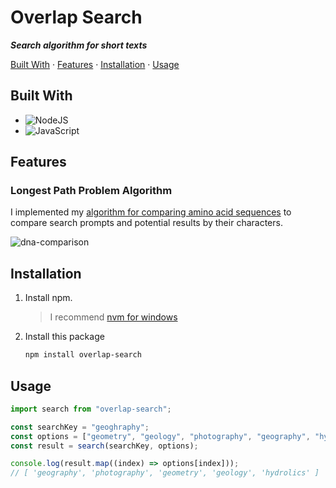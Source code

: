 # Overlap Search
***Search algorithm for short texts***

[Built With](#built-with) · [Features](#features) · [Installation](#installation) · [Usage](#usage)

## Built With
- ![NodeJS](https://img.shields.io/badge/node.js-6DA55F?style=for-the-badge&logo=node.js&logoColor=white)
- ![JavaScript](https://img.shields.io/badge/javascript-%23323330.svg?style=for-the-badge&logo=javascript&logoColor=%23F7DF1E)

## Features

### Longest Path Problem Algorithm
I implemented my [algorithm for comparing amino acid sequences](https://github.com/tadahiroueta/amino-overlap) to compare search prompts and potential results by their characters.  

![dna-comparison](https://camo.githubusercontent.com/b6f694e250eedceaa5f6f23941fc40e4e81ebf4afab995bb596e80c5e639652f/68747470733a2f2f6d656469612e737072696e6765726e61747572652e636f6d2f6c773638352f737072696e6765722d7374617469632f696d6167652f61727425334131302e313138362532467331333035392d3032302d30323135372d322f4d656469614f626a656374732f31333035395f323032305f323135375f466967385f48544d4c2e706e67)

## Installation
1. Install npm.
    > I recommend [nvm for windows](https://github.com/coreybutler/nvm-windows)

2. Install this package
    ```sh
    npm install overlap-search
    ```

## Usage
```js
import search from "overlap-search";

const searchKey = "geoghraphy";
const options = ["geometry", "geology", "photography", "geography", "hydrolics"];
const result = search(searchKey, options);

console.log(result.map((index) => options[index])); 
// [ 'geography', 'photography', 'geometry', 'geology', 'hydrolics' ]
```
